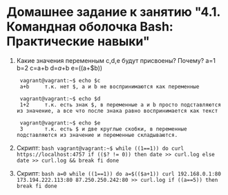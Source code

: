 # Домашнее задание к занятию "4.1. Командная оболочка Bash: Практические навыки"

1. Какие значения переменным c,d,e будут присвоены? Почему?
        a=1
        b=2
        c=a+b
        d=$a+$b
        e=$(($a+$b))

        vagrant@vagrant:~$ echo $c
        a+b     т.к. нет $, a и b не воспринимаются как переменные
        
        vagrant@vagrant:~$ echo $d
        1+2     т.к. есть знак $, в переменные a и b просто подставляются из значение, а все что после знака равно воспринимается как текст
        
        vagrant@vagrant:~$ echo $e
        3       т.к. есть $ и две круглые скобки, в переменные подставляются из значение и переменные складываются.

1. Скрипт:
        ```bash
        vagrant@vagrant:~$ while ((1==1))
        do
        curl https://localhost:4757
        if (($? != 0))
        then
        date >> curl.log
        else
        date >> curl.log && break
        fi
        done
        ```

1. Скрипт:
                ```bash
                a=0
                while ((1==1))
                do
                        a=$(($a+1))
                        curl 192.168.0.1:80 173.194.222.113:80 87.250.250.242:80 >> curl.log
                        if ((a==5))
                        then
                        break
                        fi
                done
                ```

